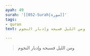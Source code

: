 ```yaml
---
ayah: 49
surah: '[[052-Surah|سورة]]'
tags:
- quran
text: ومن الليل فسبحه وإدبار النجوم

---
```

> ومن الليل فسبحه وإدبار النجوم
